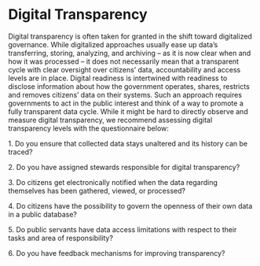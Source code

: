 # Digital Transparency

Digital transparency is often taken for granted in the shift toward digitalized governance. While digitalized approaches usually ease up data’s transferring, storing, analyzing, and archiving – as it is now clear when and how it was processed – it does not necessarily mean that a transparent cycle with clear oversight over citizens’ data, accountability and access levels are in place. Digital readiness is intertwined with readiness to disclose information about how the government operates, shares, restricts and removes citizens’ data on their systems. Such an approach requires governments to act in the public interest and think of a way to promote a fully transparent data cycle. While it might be hard to directly observe and measure digital transparency, we recommend assessing digital transparency levels with the questionnaire below:

&#x20;

1\.     Do you ensure that collected data stays unaltered and its history can be traced?&#x20;

2\.     Do you have assigned stewards responsible for digital transparency?&#x20;

3\.     Do citizens get electronically notified when the data regarding themselves has been gathered, viewed, or processed?&#x20;

4\.     Do citizens have the possibility to govern the openness of their own data in a public database?&#x20;

5\.     Do public servants have data access limitations with respect to their tasks and area of responsibility?&#x20;

6\.     Do you have feedback mechanisms for improving transparency?&#x20;

